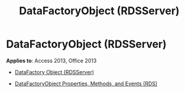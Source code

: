 ﻿---
title: DataFactoryObject (RDSServer)
TOCTitle: DataFactoryObject (RDSServer)
ms:assetid: d4c9b495-e438-480e-851f-4592260eceeb
ms:mtpsurl: https://msdn.microsoft.com/library/JJ250070(v=office.15)
ms:contentKeyID: 48547954
ms.date: 09/18/2015
mtps_version: v=office.15
---

# DataFactoryObject (RDSServer)


**Applies to**: Access 2013, Office 2013



  - [DataFactory Object (RDSServer)](datafactory-object-rdsserver.md)

  - [DataFactoryObject Properties, Methods, and Events (RDS)](datafactoryobject-properties-methods-and-events-rds.md)

